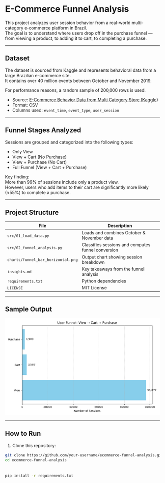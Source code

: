 # E-Commerce Funnel Analysis

This project analyzes user session behavior from a real-world multi-category e-commerce platform in Brazil.  
The goal is to understand where users drop off in the purchase funnel — from viewing a product, to adding it to cart, to completing a purchase.

---

## Dataset

The dataset is sourced from Kaggle and represents behavioral data from a large Brazilian e-commerce site.  
It contains over 40 million events between October and November 2019.

For performance reasons, a random sample of 200,000 rows is used.

- Source: [E-Commerce Behavior Data from Multi Category Store (Kaggle)](https://www.kaggle.com/datasets/mkechinov/ecommerce-behavior-data-from-multi-category-store)
- Format: CSV
- Columns used: `event_time`, `event_type`, `user_session`

---

## Funnel Stages Analyzed

Sessions are grouped and categorized into the following types:

- Only View  
- View + Cart (No Purchase)  
- View + Purchase (No Cart)  
- Full Funnel (View + Cart + Purchase)

Key finding:  
More than 96% of sessions include only a product view.  
However, users who add items to their cart are significantly more likely (≈55%) to complete a purchase.

---

## Project Structure

| File | Description |
|------|-------------|
| `src/01_load_data.py` | Loads and combines October & November data  
| `src/02_funnel_analysis.py` | Classifies sessions and computes funnel conversion  
| `charts/funnel_bar_horizontal.png` | Output chart showing session breakdown  
| `insights.md` | Key takeaways from the funnel analysis  
| `requirements.txt` | Python dependencies  
| `LICENSE` | MIT License  

---

## Sample Output

![Funnel Chart](charts/funnel_bar_horizontal.png)

---

## How to Run

1. Clone this repository:

```bash
git clone https://github.com/your-username/ecommerce-funnel-analysis.git
cd ecommerce-funnel-analysis


pip install -r requirements.txt
